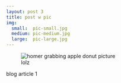 ```yaml
---
layout: post 3
title: post w pic
img:
  small:  pic-small.jpg
  medium: pic-medium.jpg
  large:  pic-large.jpg
---
```


<figure class="image"><img src="http://hdwallpaperbackgrounds.net/wp-content/uploads/2015/11/Cool-Wallpapers-For-Mac-HD-Background.jpg" alt="homer grabbing apple donut picture"><figcaption>lolz</figcaption></figure>
blog article 1
